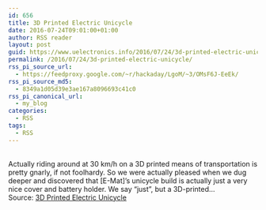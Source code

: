 ```yaml
---
id: 656
title: 3D Printed Electric Unicycle
date: 2016-07-24T09:01:00+01:00
author: RSS reader
layout: post
guid: https://www.uelectronics.info/2016/07/24/3d-printed-electric-unicycle/
permalink: /2016/07/24/3d-printed-electric-unicycle/
rss_pi_source_url:
  - https://feedproxy.google.com/~r/hackaday/LgoM/~3/OMsF6J-EeEk/
rss_pi_source_md5:
  - 8349a1d05d39e3ae167a8096693c41c0
rss_pi_canonical_url:
  - my_blog
categories:
  - RSS
tags:
  - RSS
---
```

&#013;  
Actually riding around at 30 km/h on a 3D printed means of transportation is pretty gnarly, if not foolhardy. So we were actually pleased when we dug deeper and discovered that [E-Mat]’s unicycle build is actually just a very nice cover and battery holder. We say “just”, but a 3D-printed…&#013;  
Source: <a href="https://feedproxy.google.com/~r/hackaday/LgoM/~3/OMsF6J-EeEk/" target="_blank">3D Printed Electric Unicycle</a>